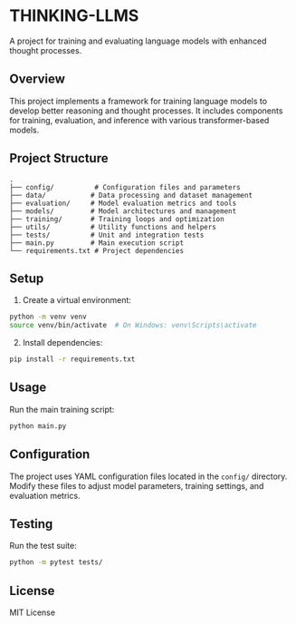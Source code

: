 # THINKING-LLMS

A project for training and evaluating language models with enhanced thought processes.

## Overview

This project implements a framework for training language models to develop better reasoning and thought processes. It includes components for training, evaluation, and inference with various transformer-based models.

## Project Structure

```
.
├── config/          # Configuration files and parameters
├── data/           # Data processing and dataset management
├── evaluation/     # Model evaluation metrics and tools
├── models/         # Model architectures and management
├── training/       # Training loops and optimization
├── utils/          # Utility functions and helpers
├── tests/          # Unit and integration tests
├── main.py         # Main execution script
└── requirements.txt # Project dependencies
```

## Setup

1. Create a virtual environment:
```bash
python -m venv venv
source venv/bin/activate  # On Windows: venv\Scripts\activate
```

2. Install dependencies:
```bash
pip install -r requirements.txt
```

## Usage

Run the main training script:
```bash
python main.py
```

## Configuration

The project uses YAML configuration files located in the `config/` directory. Modify these files to adjust model parameters, training settings, and evaluation metrics.

## Testing

Run the test suite:
```bash
python -m pytest tests/
```

## License

MIT License 